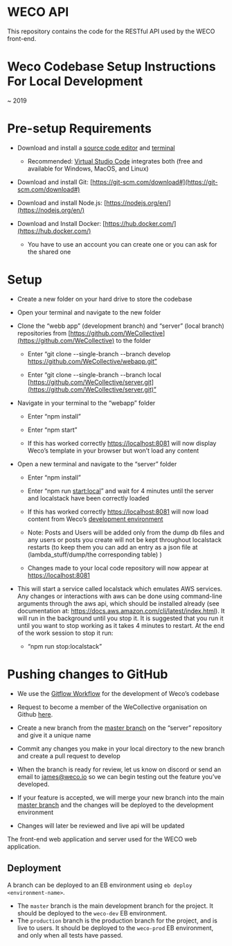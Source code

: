 # WECO API

This repository contains the code for the RESTful API used by the WECO front-end.

# **Weco Codebase Setup Instructions For Local Development**
~ 2019

# Pre-setup Requirements

-   Download and install a [source code editor](https://en.wikipedia.org/wiki/Source_code_editor) and [terminal](https://www.quora.com/In-coding-terms-what-is-a-terminal-and-what-is-it-used-for)
    

	-   Recommended: [Virtual Studio Code](https://code.visualstudio.com/) integrates both (free and available for Windows, MacOS, and Linux)
    

-   Download and install Git: [](https://git-scm.com/download) [https://git-scm.com/download#](https://git-scm.com/download#)
    
-   Download and install Node.js: [https://nodejs.org/en/](https://nodejs.org/en/)
    
-   Download and Install Docker: [https://hub.docker.com/](https://hub.docker.com/)
    

	-   You have to use an account you can create one or you can ask for the shared one
    

# Setup

-   Create a new folder on your hard drive to store the codebase
    
-   Open your terminal and navigate to the new folder
    
-   Clone the “webb app” (development branch) and “server” (local branch) repositories from [https://github.com/WeCollective](https://github.com/WeCollective) to the folder
    

	-   Enter “git clone --single-branch --branch develop https://github.com/WeCollective/webapp.git”
    
	-   Enter “git clone --single-branch --branch local [https://github.com/WeCollective/server.git](https://github.com/WeCollective/server.git)”
    

-   Navigate in your terminal to the “webapp” folder
    

	-   Enter “npm install”
    
	-   Enter “npm start”
    
	-   If this has worked correctly [https://localhost:8081](https://localhost:8081/) will now display Weco’s template in your browser but won’t load any content
    

-   Open a new terminal and navigate to the “server” folder
    

	-   Enter “npm install”
    
	-   Enter “npm run [start:local](https://github.com/WeCollective/server/blob/master/package.json#L15)” and wait for 4 minutes until the server and localstack have been correctly loaded
    
	-   If this has worked correctly [https://localhost:8081](https://localhost:8081/) will now load content from Weco’s [development environment](https://en.wikipedia.org/wiki/Deployment_environment#Development)
    

	-   Note: Posts and Users will be added only from the dump db files and any users or posts you create will not be kept throughout localstack restarts (to keep them you can add an entry as a json file at (lambda_stuff/dump/the corresponding table) )
    
	-   Changes made to your local code repository will now appear at [](https://localhost:8081/) [https://localhost:8081](https://localhost:8081)
    

-   This will start a service called localstack which emulates AWS services. Any changes or interactions with aws can be done using command-line arguments through the aws api, which should be installed already (see documentation at: https://docs.aws.amazon.com/cli/latest/index.html). It will run in the background until you stop it. It is suggested that you run it until you want to stop working as it takes 4 minutes to restart. At the end of the work session to stop it run:
    

	-   “npm run stop:localstack”
    

# Pushing changes to GitHub

-   We use the [Gitflow Workflow](https://www.atlassian.com/git/tutorials/comparing-workflows/gitflow-workflow) for the development of Weco’s codebase
    
-   Request to become a member of the WeCollective organisation on Github [here](https://github.com/orgs/WeCollective/people).
    
-   Create a new branch from the [master branch](https://github.com/WeCollective/server/tree/master) on the “server” repository and give it a unique name
    
-   Commit any changes you make in your local directory to the new branch and create a pull request to develop
    
-   When the branch is ready for review, let us know on discord or send an email to [james@weco.io](mailto:james@weco.io) so we can begin testing  out the feature you’ve developed.
    
-   If your feature is accepted, we will merge your new branch into the main [master branch](https://github.com/WeCollective/server/tree/master) and the changes will be deployed to the development environment

-   Changes will later be reviewed and live api will be updated

The front-end web application and server used for the WECO web application.

## Deployment
A branch can be deployed to an EB environment using `eb deploy <environment-name>`.

- The `master` branch is the main development branch for the project. It should be deployed to the `weco-dev` EB environment.
- The `production` branch is the production branch for the project, and is live to users. It should be deployed to the `weco-prod` EB environment, and only when all tests have passed.
